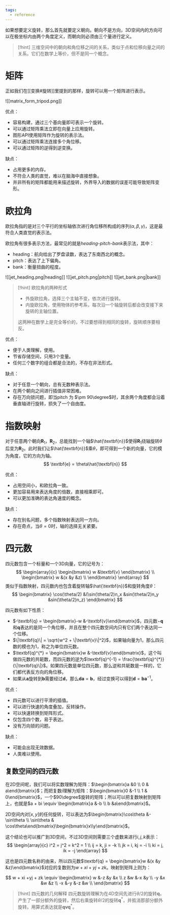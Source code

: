 ```yaml
---
tags:
  - reference
---
```

如果想要定义旋转，那么首先就要定义朝向。朝向不是方向，3D空间内的方向可以在极坐标内由两个角度定义，而朝向则必须由三个量进行定义。

> [!hint]
> 三维空间中的朝向和角位移之间的关系，类似于点和位移向量之间的关系。它们在数学上等价，但不是同一个概念。
# 矩阵

正如我们在[[变换#旋转]]里提到的那样，旋转可以用一个矩阵进行表示。

![[matrix_form_tripod.png]]

优点：
- 容易构建，通过三个基向量即可表示一个旋转。
- 可以通过矩阵乘法立即在向量上应用旋转。
- 图形API使用矩阵作为旋转的表示法。
- 可以通过矩阵乘法连接多个角位移。
- 可以通过矩阵的逆得到逆变换。

缺点：
- 占用更多的内存。
- 不符合人类的直觉，难以在脑海中直接想象。
- 并非所有的矩阵都能用来描述旋转，外界导入的数据的误差可能导致矩阵变形。
# 欧拉角

欧拉角指的是对三个平行的坐标轴依次进行角位移所构成的序列$(\alpha, \beta, \gamma)$，这是最符合人类直觉的表示法。

欧拉角有很多表示方法，最常见的就是*heading-pitch-bank*表示法，其中：
- heading：航向给出了罗盘读数，表达了东南西北的概念。
- pitch：表达了上下偏角。
- bank：衡量扭曲的程度。

![[jet_heading.png|heading]] ![[jet_pitch.png|pitch]] ![[jet_bank.png|bank]]

> [!hint] 欧拉角的两种形式
> - 外旋欧拉角，选择三个主轴不变，依次进行旋转。
> - 内旋欧拉角，使用物体的参考系，每次沿一个轴旋转后都会改变接下来旋转的主轴位置。
>  
> 这两种在数学上是完全等价的，不过要想得到相同的旋转，旋转顺序要相反。

优点：
- 便于人类理解，使用。
- 节省存储空间，只用3个变量。
- 任何三个数字的组合都是合法的，不存在非法形式。

缺点：
- 对于任意一个朝向，总有无数种表示法。
- 在两个朝向之间进行插值非常困难。
- 存在万向锁问题，即当pitch 为 $\pm 90\degree$时，其余两个角度都会沿着垂直轴进行旋转，损失了一个自由度。

# 指数映射

对于任意两个朝向$\textbf{R}_1$，$\textbf{R}_2$，总能找到一个轴$\hat{\textbf{n}}$使得$\textbf{R}_1$绕轴旋转$\theta$后变为$\textbf{R}_2$。此时我们让$\hat{\textbf{n}}$乘$\theta$，即可得到一个新的向量，它的模为角度，它的方向为轴。
$$
\textbf{e} = \theta\hat{\textbf{n}}
$$

优点：
- 占用空间小，和欧拉角一致。
- 更加容易用来表达角度的倍数，直接相乘即可。
- 可以更加准确的表达角速度的概念。

缺点：
- 存在别名问题，多个指数映射表达同一方向。
- 存在奇点，当$\theta = 0$时，轴的选择无关紧要。

# 四元数

四元数包含一个标量和一个3D向量，它的记号为：
$$
\begin{array}{c}
\begin{bmatrix}
w &\textbf{v}
\end{bmatrix}  \\
\begin{bmatrix}
w &(x &y &z) \\
\end{bmatrix}
\end{array}
$$
类似于指数映射，四元数内也包含着旋转轴$\hat{\textbf{n}}$和旋转角度$\theta$：
$$
\begin{bmatrix}
\cos(\theta/2) &(\sin(\theta/2)n_x &sin(\theta/2)n_y &sin(\theta/2)n_z)
\end{bmatrix}
$$

四元数有如下性质：
- $-\textbf{q} = \begin{bmatrix}-w &-\textbf{v}\end{bmatrix}$，四元数$-\textbf{q}$和$\textbf{q}$表达的是同一个角位移，并且在整个四元数空间内只有它们两个表达同一个位移。
- $\|\textbf{q}\| = \sqrt{w^2 + \|\textbf{v}\|^2}$，如果轴向量为1，那么四元数的模也为1，称之为单位四元数。
- $\textbf{q}^{*} = \begin{bmatrix}w &-\textbf{v}\end{bmatrix}$，这个叫做四元数的共轭数，而四元数的逆为$\textbf{q}^{-1} = \frac{\textbf{q}^{*}}{\|\textbf{q}\|}$。如果四元数是单位四元数，那么逆和共轭数是一样的，它们都代表反方向的角位移。
- 如果从$\textbf{a}$旋转到$\textbf{b}$需要经过$\textbf{d}$，那么$\textbf{d}\textbf{a} = \textbf{b}$，经过变换可以得到$\textbf{d} = \textbf{b}\textbf{a}^{-1}$。

优点：
- 四元数可以进行平滑的插值。
- 可以进行快速的角度叠加，反转操作。
- 可以快速转换到矩阵形式。
- 仅包含四个数，易于表达。
- 没有万向锁的问题。

缺点：
- 可能会出现无效数据。
- 人类难以使用。

## 复数空间的四元数

在2D空间呢，我们可以将实数理解为矩阵：$\begin{bmatrix}a &0 \\ 0 & a\end{bmatrix}$；而把复数$i$理解为矩阵：$\begin{bmatrix}0 &-1 \\ 1 & 0\end{bmatrix}$，一个$90\degree$旋转的矩阵；所以可以把复数映射到矩阵上，也就是$a + bi \equiv \begin{bmatrix}a &-b \\ b &a\end{bmatrix}$。

2D空间内对$[x, y]$的任何旋转，可以表达为$\begin{bmatrix}\cos\theta &-\sin\theta \\ \sin\theta & \cos\theta\end{bmatrix}\begin{bmatrix}x\\y\end{bmatrix}$。

这个结论也可以推广到3D空间，不过3D空间则需要三个虚数来进行$i, j, k$表示：
$$
\begin{array}{c}
i^2 = j^2 = k^2 = 1 \\
ij = k, ji = -k \\
jk = i, kj = -i \\
ki = j, ik = -j
\end{array}
$$

这也是四元数名称的由来，所以四元数$\textbf{q} = \begin{bmatrix}w &(x &y &z)\end{bmatrix}$对应的复数则为$w + xi +yj + zk$。映射到矩阵上则为：

$$
w + xi +yj + zk \equiv
\begin{bmatrix}
w &-z &y &x \\
z &w &-x &y \\
-y &x &w &z \\
-x &-y &-z &w \\
\end{bmatrix}
$$
> [!hint] 四元数的几何解释
> 四元数旋转理解为在4D空间先进行$\theta/2$的旋转$\textbf{q}$，产生了一部分额外的旋转，然后右乘旋转$\theta/2$的旋转$\textbf{q}^{*}$，并抵消那部分额外旋转。用算式表达就是$\textbf{q}\textbf{v}\textbf{q}^{*}$。